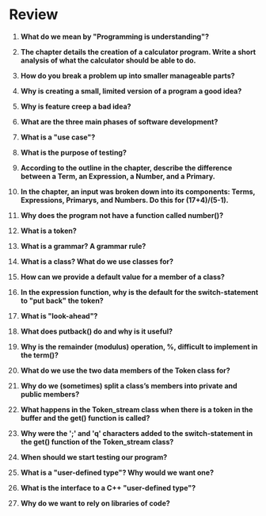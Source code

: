# Review

1. **What do we mean by "Programming is understanding"?**

2. **The chapter details the creation of a calculator program. Write a short analysis of what the calculator should be able to do.**

3. **How do you break a problem up into smaller manageable parts?**

4. **Why is creating a small, limited version of a program a good idea?**

5. **Why is feature creep a bad idea?**

6. **What are the three main phases of software development?**

7. **What is a "use case"?**

8. **What is the purpose of testing?**

9. **According to the outline in the chapter, describe the difference between a Term, an Expression, a Number, and a Primary.**

10. **In the chapter, an input was broken down into its components: Terms, Expressions, Primarys, and Numbers. Do this for (17+4)/(5-1).**

11. **Why does the program not have a function called number()?**

12. **What is a token?**

13. **What is a grammar? A grammar rule?**

14. **What is a class? What do we use classes for?**

15. **How can we provide a default value for a member of a class?**

16. **In the expression function, why is the default for the switch-statement to "put back" the token?**

17. **What is "look-ahead"?**

18. **What does putback() do and why is it useful?**

19. **Why is the remainder (modulus) operation, %, difficult to implement in the term()?**

20. **What do we use the two data members of the Token class for?**

21. **Why do we (sometimes) split a class’s members into private and public members?**

22. **What happens in the Token_stream class when there is a token in the buffer and the get() function is called?**

23. **Why were the ';' and 'q' characters added to the switch-statement in the get() function of the Token_stream class?**

24. **When should we start testing our program?**

25. **What is a "user-defined type"? Why would we want one?**

26. **What is the interface to a C++ "user-defined type"?**

27. **Why do we want to rely on libraries of code?**
